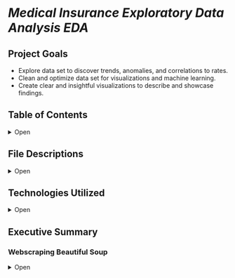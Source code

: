 

# *Medical Insurance Exploratory Data Analysis EDA*

## Project Goals 

- Explore data set to discover trends, anomalies, and correlations to rates.
- Clean and optimize data set for visualizations and machine learning.
- Create clear and insightful visualizations to describe and showcase findings.



## Table of Contents

<details>
    <summary>Open</summary>

        1. File Descriptions
        2. Technologies Used
        3. Executive Summary

</details>

## File Descriptions

<details>
    <summary>Open</summary>

- insurance.csv: data pre-clean
- Medical Insurance Project.ipynb: Jupyter Notebook on data analysis

</details>

## Technologies Utilized

<details>
    <summary>Open</summary>

        1. Python3
        2. Pandas
        3. Matplotlib
        4. Seaborn
        5. Sci-py
        6. Numpy
        7. sci-kit learn
</details>

 ## Executive Summary

### Webscraping Beautiful Soup
<details>
    <summary>Open</summary>
    <h3>Data Cleaning</h3>
    <h4>Primary Goal</h4>
    <p>The goals I set out for in this project was to collaborate with data scientist, Jeremy Cruzado on a portfolio piece that showcases a range of our knowledge and ability. Futhermore I set out to create value for those who are interested in investing into medical insurance, helping them understand the variables and features that contribute to the pricing model. This is a high level overview and not specific to one company or a one solution that speaks for all companies. </p>
  

### Library Imports
<details>
    <summary>Part 1</summary>
    <h3>Importing required libraries and loading into dataframe</h3>
    <p>The required libraries included the utilization of primarily pandas, numpy, matplotlibi, and seaborn. The inclusion of sklearn was for preprocessing.</p>

</details>

<details>
    <summary>Part 2</summary>
    <h3>Early EDA</h3>
    <p>This portion focused primarily on understanding the key statistics and evaluation of the dataframe. These findings were as follows:
    <h5>Max Values</h5>
<img src="https://github.com/AlignedMind/Pokedex_EDA_Project/blob/master/Analysis_Images/attack_violin.png?raw=true" alt="Attack Violin Plot">
    The max values represent the highest values in each feature.
    <h5>Min Values</h5>
<img src="https://github.com/AlignedMind/Pokedex_EDA_Project/blob/master/Analysis_Images/speed_violin.png?raw=true" alt="Speed Violin Plot">
    The min values represent the lowest values in each feature.
    <h5>Average Values</h5>
<img src="https://github.com/AlignedMind/Pokedex_EDA_Project/blob/master/Analysis_Images/speed_violin.png?raw=true" alt="Speed Violin Plot">
    The average values represent the averages of all the values in each feature.
</details>
<details>
    <summary>Part 3</summary>
    <h3>Data Visualizations</h3>
    <h5>Histogram: BMI </h5>
<img src="https://github.com/CoreyArr/Medical-Insurance-Project/blob/main/Images/HistBMI.png?raw=true" alt="Histogram: BMI">
   ---
    <h5>Histogram: Charges</h5>
<img src="https://github.com/CoreyArr/Medical-Insurance-Project/blob/main/Images/HistCharges.png?raw=true" alt="Histogram: Charges">
    ---
    <h5>Histogram: Age</h5>
<img src="https://github.com/CoreyArr/Medical-Insurance-Project/blob/main/Images/HistAge.png?raw=true" alt="Histogram: Age">
   ---
    <h5>Histogram: Children</h5>
<img src="https://github.com/CoreyArr/Medical-Insurance-Project/blob/main/Images/HistChildren.png?raw=true" alt="Histogram: Children">
    ---
    <h5>Heatmap: Correlation</h5>
<img src="https://github.com/CoreyArr/Medical-Insurance-Project/blob/main/Images/Heatmap.png?raw=true" alt="Heatmap: Correlation">
</p>
    ---
    <h5>Category Side by Side Bar Plot</h5>
<img src="https://github.com/CoreyArr/Medical-Insurance-Project/blob/main/Images/Bar.png?raw=true" alt="Category Side by Side Bar Plot">
</p>
    ---
     <h5>Scatterplot: Regressors</h5>
<img src="https://github.com/CoreyArr/Medical-Insurance-Project/blob/main/Images/Scatter.png?raw=true" alt="Scatterplot: Regressors">
</p>
    Clear trend lines indicate that the bottom line represents non-smokers with low bmi.
    The middle group shows smokers and non-smoker with generally low bmi.
    The top trend line represents smokers with high bmi.
</details>

<details>
    <summary>Part 4</summary>
    <h3>Summarizing Findings</h3>
    <h4>Who pays more in medical insurance and why?</h4>
    <p>
        Smoker carry the highest correlates inflation to price at .78. The age variable is the second highest key factor that correlates to charges at .29, while bmi has a .19 correlation, rounding off the top 3 feaetures. Given these features, there is a clear pattern that indicates that the older and heavier you are increases the medical insurance charges. Smoking causes a substantial increase to an individuals charges. However, on average, females that do not smoke are charged more than males that do not smoke, while males that smoke are charged more than females that smoke.</p>
    <div>
    <img src="https://github.com/AlignedMind/Pokedex_EDA_Project/blob/master/Analysis_Images/pokedex_count.png?raw=true" alt="Pokedex Count">
    </div>
</details>
    <details>
    <summary>Part 5</summary>
    <h3>Closing Thoughts</h3>
    <p> This project is the first part of a whole. The next portion will serve as a machine learniing project that utilizes ensemble learning to predict chaarges based on the present features of this data set. 
    </p>
</details>
